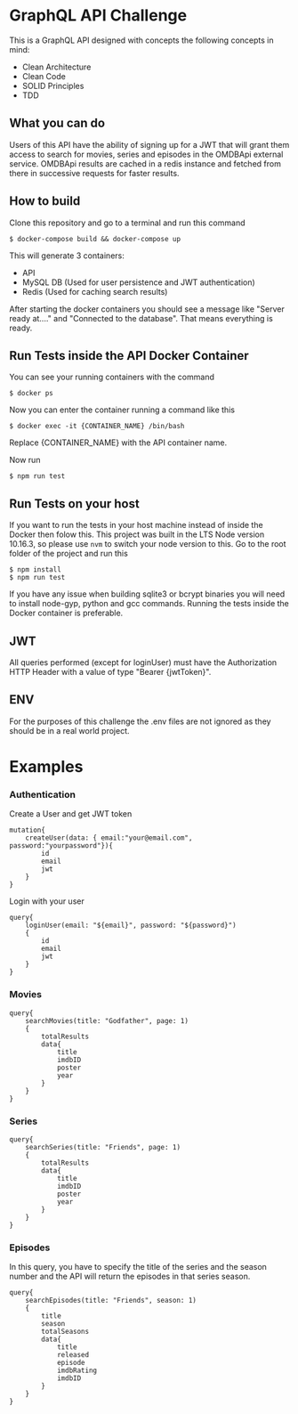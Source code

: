 # GraphQL API Challenge

This is a GraphQL API designed with concepts the following concepts in mind:
* Clean Architecture
* Clean Code
* SOLID Principles
* TDD

## What you can do
Users of this API have the ability of signing up for a JWT that will grant them access to search for movies, series and episodes in the OMDBApi external service.
OMDBApi results are cached in a redis instance and fetched from there in successive requests for faster results.

## How to build
Clone this repository and go to a terminal and run this command
```
$ docker-compose build && docker-compose up
```
This will generate 3 containers:
* API
* MySQL DB (Used for user persistence and JWT authentication)
* Redis (Used for caching search results)

After starting the docker containers you should see a message like "Server ready at...." and "Connected to the database". That means everything is ready.

## Run Tests inside the API Docker Container
You can see your running containers with the command
```
$ docker ps
```
Now you can enter the container running a command like this
```
$ docker exec -it {CONTAINER_NAME} /bin/bash
```
Replace {CONTAINER_NAME} with the API container name.

Now run
```
$ npm run test
```

## Run Tests on your host
If you want to run the tests in your host machine instead of inside the Docker then folow this.
This project was built in the LTS Node version 10.16.3, so please use `nvm` to switch your node version to this.
Go to the root folder of the project and run this
```
$ npm install
$ npm run test
```

If you have any issue when building sqlite3 or bcrypt binaries you will need to install node-gyp, python and gcc commands. Running the tests inside the Docker container is preferable.

## JWT
All queries performed (except for loginUser) must have the Authorization HTTP Header with a value of type "Bearer {jwtToken}".

## ENV
For the purposes of this challenge the .env files are not ignored as they should be in a real world project.

# Examples

### Authentication
Create a User and get JWT token
```
mutation{
    createUser(data: { email:"your@email.com", password:"yourpassword"}){
        id
        email
        jwt
    }
}
```

Login with your user
```
query{
    loginUser(email: "${email}", password: "${password}")
    {
        id
        email
        jwt
    }
}
```

### Movies
```
query{
    searchMovies(title: "Godfather", page: 1) 
    {
        totalResults
        data{
            title
            imdbID
            poster
            year
        }
    }
}
```

### Series
```
query{
    searchSeries(title: "Friends", page: 1) 
    {
        totalResults
        data{
            title
            imdbID
            poster
            year
        }
    }
}
```

### Episodes
In this query, you have to specify the title of the series and the season number and the API will return the episodes in that series season.
```
query{
    searchEpisodes(title: "Friends", season: 1) 
    {
        title
        season
        totalSeasons
        data{
            title
            released
            episode
            imdbRating
            imdbID
        }
    }
}
```